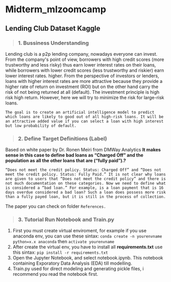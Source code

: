# Midterm_mlzoomcamp
## Lending Club Dataset Kaggle

> ### 1. Bussiness Understanding
Lending club is a p2p lending company, nowadays everyone can invest. From the company's point of view, borrowers with high credit scores (more trustworthy and less risky) thus earn lower interest rates on their loans, while borrowers with lower credit scores (less trustworthy and riskier) earn lower interest rates. higher. From the perspective of investors or lenders, loans with higher interest rates are more attractive because they provide a higher rate of return on investment (ROI) but on the other hand carry the risk of not being returned at all (default). The investment principle is high risk high return. However, here we will try to minimize the risk for large-risk loans. 

```The goal is to create an artificial intelligence model to predict which loans are likely to good out of all high-risk loans. It will be an attractive added value if you can select a loan with high interest but low probability of default.```


> ### 2. Define Target Definitions (Label)
Based on white paper by Dr. Ronen Meiri from DMWay Analytics **It makes sense in this case to define bad loans as “Charged Off” and the population as all the other loans that are (“fully paid”).?**

```“Does not meet the credit policy. Status: Charged Off” and “Does not meet the credit policy. Status: Fully Paid.” It is not clear why loans are given to users that “Does not meet the credit policy” and there is not much documentation on these categories. Now we need to define what is considered a “bad loan.” For example, is a loan payment that is 16 days overdue considered a bad loan? Such a loan does possess more risk than a fully payed loan, but it is still in the process of collection.```

The paper you can check on folder ```References.```

> ### 3. Tutorial Run Notebook and Train.py
1. First you must create virtual enviroment, for example if you use anaconda env, you can use these sintax: ```conda create -n yourenvname python=x.x anaconda``` then ```activate yourenvname```
2. After create the virtual env, you have to install all **requirements.txt** use this sintax: ```pip install -r requirements.txt```
3. Open the Jupyter Notebook, and select notebook.ipynb. This notebook containing Exporatory Data Analysis (EDA) till modelling.
4. Train.py used for direct modeling and generating pickle files, i recommend you read the notebook first.
